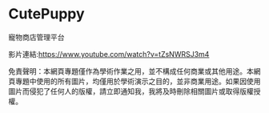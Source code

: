 # CutePuppy
寵物商店管理平台

影片連結:https://www.youtube.com/watch?v=tZsNWRSJ3m4

免責聲明：本網頁專題僅作為學術作業之用，並不構成任何商業或其他用途。本網頁專題中使用的所有圖片，均僅用於學術演示之目的，並非商業用途。如果因使用圖片而侵犯了任何人的版權，請立即通知我，我將及時刪除相關圖片或取得版權授權。
